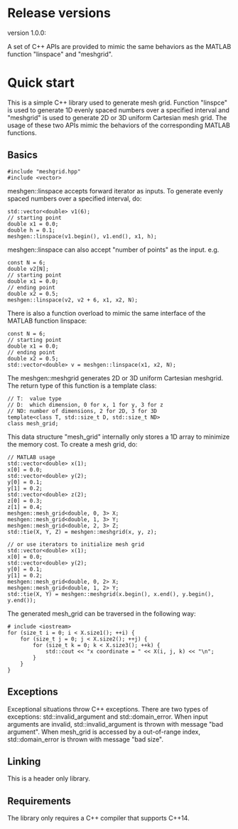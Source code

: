 # Release versions

version 1.0.0:

A set of C++ APIs are provided to mimic the same behaviors as the MATLAB function "linspace" and "meshgrid".

# Quick start

This is a simple C++ library used to generate mesh grid. Function "linspce" is used to generate 1D evenly spaced numbers over a specified interval and "meshgrid" is used to generate 2D or 3D uniform Cartesian mesh grid. The usage of these two APIs mimic the behaviors of the corresponding MATLAB functions.

## Basics

    #include "meshgrid.hpp"
    #include <vector>

meshgen::linspace accepts forward iterator as inputs. To generate evenly spaced numbers over a specified interval, do:

    std::vector<double> v1(6);
    // starting point
    double x1 = 0.0;
    double h = 0.1;
    meshgen::linspace(v1.begin(), v1.end(), x1, h);

meshgen::linspace can also accept "number of points" as the input. e.g.

    const N = 6;
    double v2[N];
    // starting point
    double x1 = 0.0;
    // ending point
    double x2 = 0.5;
    meshgen::linspace(v2, v2 + 6, x1, x2, N);

There is also a function overload to mimic the same interface of the MATLAB function linspace:

    const N = 6;
    // starting point
    double x1 = 0.0;
    // ending point
    double x2 = 0.5;
    std::vector<double> v = meshgen::linspace(x1, x2, N);

The meshgen::meshgrid generates 2D or 3D uniform Cartesian meshgrid. The return type of this function is a template class:

    // T:  value type  
    // D:  which dimension, 0 for x, 1 for y, 3 for z
    // ND: number of dimensions, 2 for 2D, 3 for 3D
    template<class T, std::size_t D, std::size_t ND>
    class mesh_grid;

This data structure "mesh_grid" internally only stores a 1D array to minimize the memory cost. To create a mesh grid, do:

    // MATLAB usage
    std::vector<double> x(1);
    x[0] = 0.0;
    std::vector<double> y(2);
    y[0] = 0.1;
    y[1] = 0.2;
    std::vector<double> z(2);
    z[0] = 0.3;
    z[1] = 0.4;
    meshgen::mesh_grid<double, 0, 3> X;
    meshgen::mesh_grid<double, 1, 3> Y;
    meshgen::mesh_grid<double, 2, 3> Z;
    std::tie(X, Y, Z) = meshgen::meshgrid(x, y, z);

    // or use iterators to initialize mesh grid
    std::vector<double> x(1);
    x[0] = 0.0;
    std::vector<double> y(2);
    y[0] = 0.1;
    y[1] = 0.2;
    meshgen::mesh_grid<double, 0, 2> X;
    meshgen::mesh_grid<double, 1, 2> Y;
    std::tie(X, Y) = meshgen::meshgrid(x.begin(), x.end(), y.begin(), y.end());

The generated mesh_grid can be traversed in the following way:

    # include <iostream>
    for (size_t i = 0; i < X.size1(); ++i) {
        for (size_t j = 0; j < X.size2(); ++j) {
            for (size_t k = 0; k < X.size3(); ++k) {
                std::cout << "x coordinate = " << X(i, j, k) << "\n";
            }
        }
    }

## Exceptions

Exceptional situations throw C++ exceptions. There are two types of exceptions: std::invalid_argument and std::domain_error. When input arguments are invalid, std::invalid_argument is thrown with message "bad argument". When mesh_grid is accessed by a out-of-range index, std::domain_error is thrown with message "bad size".

## Linking

This is a header only library.

## Requirements

The library only requires a C++ compiler that supports C++14.
